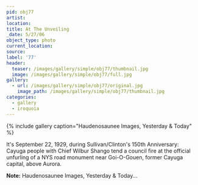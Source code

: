 ```yaml
---
pid: obj77
artist:
location:
title: At The Unveiling
_date: 5/27/06
object_type: photo
current_location:
source:
label: '77'
header:
  teaser: /images/gallery/simple/obj77/thumbnail.jpg
  image: /images/gallery/simple/obj77/full.jpg
gallery:
  - url: /images/gallery/simple/obj77/original.jpg
    image_path: /images/gallery/simple/obj77/thumbnail.jpg
categories:
  - gallery
  - iroquoia
---
```

{% include gallery caption="Haudenosaunee Images, Yesterday & Today" %}

It's September 22, 1929, during Sullivan/Clinton's 150th Anniversary: Cayuga people with Chief Wilbur Shango tend a council fire at the official unfurling of a NYS road monument near Goi-O-Gouen, former Cayuga capital, above Aurora.

**Note:**
Haudenosaunee Images, Yesterday & Today...

